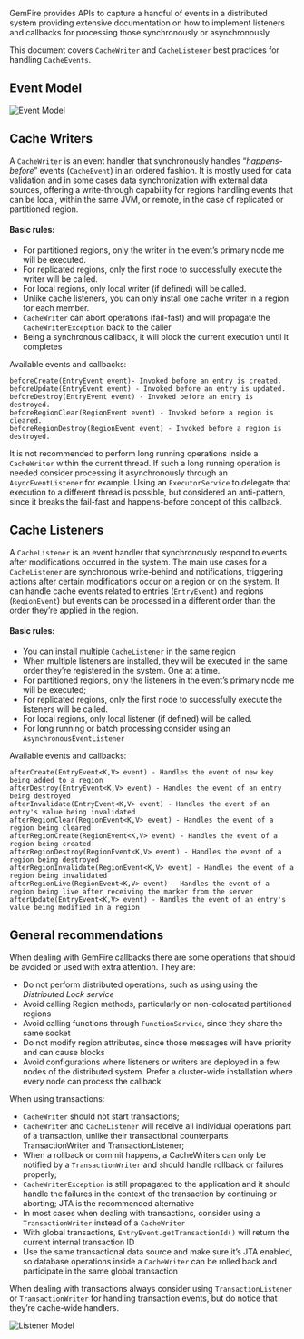 GemFire provides APIs to capture a handful of events in a distributed system providing extensive documentation on how to implement listeners and callbacks for processing those synchronously or asynchronously.

This document covers `CacheWriter` and `CacheListener` best practices for handling `CacheEvents`.

## Event Model

![Event Model](https://wmarkito.files.wordpress.com/2015/03/07-events_pptx.png)

## Cache Writers

A `CacheWriter` is an event handler that synchronously handles “_happens-before_” events (`CacheEvent`) in an ordered fashion. It is mostly used for data validation and in some cases data synchronization with external data sources, offering a write-through capability for regions handling events that can be local, within the same JVM, or remote, in the case of replicated or partitioned region.

#### Basic rules:

* For partitioned regions, only the writer in the event’s primary node me will be executed.
* For replicated regions, only the first node to successfully execute the writer will be called.
* For local regions, only local writer (if defined) will be called.
* Unlike cache listeners, you can only install one cache writer in a region for each member.
* `CacheWriter` can abort operations (fail-fast) and will propagate the `CacheWriterException` back to the caller
* Being a synchronous callback, it will block the current execution until it completes

Available events and callbacks:

    beforeCreate(EntryEvent event)- Invoked before an entry is created.
    beforeUpdate(EntryEvent event) - Invoked before an entry is updated.
    beforeDestroy(EntryEvent event) - Invoked before an entry is destroyed.
    beforeRegionClear(RegionEvent event) - Invoked before a region is cleared.
    beforeRegionDestroy(RegionEvent event) - Invoked before a region is destroyed.

It is not recommended to perform long running operations inside a `CacheWriter` within the current thread. If such a long running operation is needed consider processing it asynchronously through an `AsyncEventListener` for example. Using an `ExecutorService` to delegate that execution to a different thread is possible, but considered an anti-pattern, since it breaks the fail-fast and happens-before concept of this callback.

## Cache Listeners

A `CacheListener` is an event handler that synchronously respond to events after modifications occurred in the system. The main use cases for a `CacheListener` are synchronous write-behind and notifications, triggering actions after certain modifications occur on a region or on the system. It can handle cache events related to entries (`EntryEvent`) and regions (`RegionEvent`) but events can be processed in a different order than the order they’re applied in the region.

#### Basic rules:

* You can install multiple `CacheListener` in the same region
* When multiple listeners are installed, they will be executed in the same order they’re registered in the system. One at a time.
* For partitioned regions, only the listeners in the event’s primary node me will be executed;
* For replicated regions, only the first node to successfully execute the listeners will be called.
* For local regions, only local listener (if defined) will be called.
* For long running or batch processing consider using an `AsynchronousEventListener`

Available events and callbacks:

    afterCreate(EntryEvent<K,V> event) - Handles the event of new key being added to a region
    afterDestroy(EntryEvent<K,V> event) - Handles the event of an entry being destroyed
    afterInvalidate(EntryEvent<K,V> event) - Handles the event of an entry's value being invalidated
    afterRegionClear(RegionEvent<K,V> event) - Handles the event of a region being cleared
    afterRegionCreate(RegionEvent<K,V> event) - Handles the event of a region being created
    afterRegionDestroy(RegionEvent<K,V> event) - Handles the event of a region being destroyed
    afterRegionInvalidate(RegionEvent<K,V> event) - Handles the event of a region being invalidated
    afterRegionLive(RegionEvent<K,V> event) - Handles the event of a region being live after receiving the marker from the server
    afterUpdate(EntryEvent<K,V> event) - Handles the event of an entry's value being modified in a region

## General recommendations

When dealing with GemFire callbacks there are some operations that should be avoided or used with extra attention. They are:

* Do not perform distributed operations, such as using using the _Distributed Lock service_
* Avoid calling Region methods, particularly on non-colocated partitioned regions
* Avoid calling functions through `FunctionService`, since they share the same socket
* Do not modify region attributes, since those messages will have priority and can cause blocks
* Avoid configurations where listeners or writers are deployed in a few nodes of the distributed system. Prefer a cluster-wide installation where every node can process the callback

When using transactions:
* `CacheWriter` should not start transactions;
* `CacheWriter` and `CacheListener` will receive all individual operations part of a transaction, unlike their transactional counterparts TransactionWriter and TransactionListener;
* When a rollback or commit happens, a CacheWriters can only be notified by a `TransactionWriter` and should handle rollback or failures properly;
* `CacheWriterException` is still propagated to the application and it should handle the failures in the context of the transaction by continuing or aborting;  JTA is the recommended alternative
* In most cases when dealing with transactions, consider using a `TransactionWriter` instead of a `CacheWriter`
* With global transactions, `EntryEvent.getTransactionId()` will return the current internal transaction ID
* Use the same transactional data source and make sure it’s JTA enabled, so database operations inside a `CacheWriter` can be rolled back and participate in the same global transaction

When dealing with transactions always consider using `TransactionListener` or `TransactionWriter` for handling transaction events, but do notice that they’re cache-wide handlers.

![Listener Model](https://wmarkito.files.wordpress.com/2015/03/gf_listener.png)